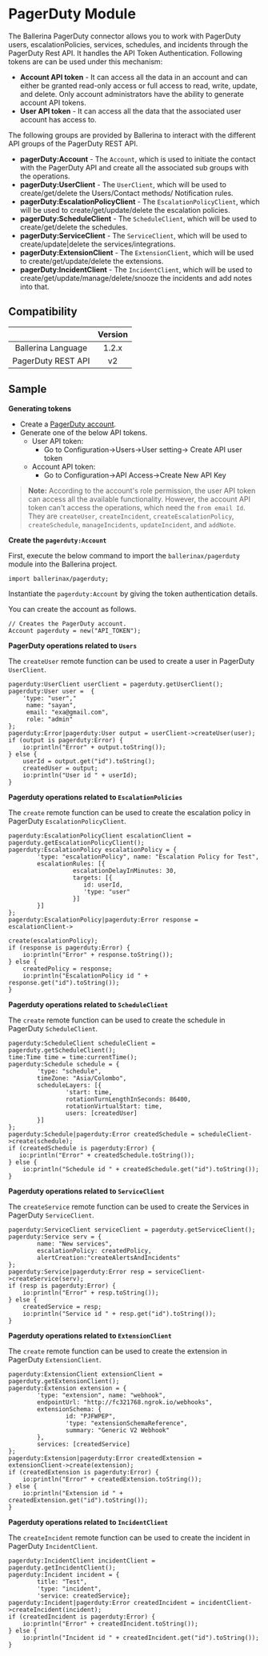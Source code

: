# PagerDuty Module

The Ballerina PagerDuty connector allows you to work with PagerDuty users, escalationPolicies, services, schedules, and incidents through the PagerDuty Rest API. 
It handles the API Token Authentication. Following tokens are can be used under this mechanism:

* **Account API token** - It can access all the data in an account and can either be granted read-only access or full access to read, write, update, and delete. 
Only account administrators have the ability to generate account API tokens.
* **User API token** - It can access all the data that the associated user account has access to.

The following groups are provided by Ballerina to interact with the different API groups of the PagerDuty REST API. 
- **pagerDuty:Account** - The `Account`, which is used to initiate the contact with the PagerDuty API and create all the associated sub groups with the operations. 
- **pagerDuty:UserClient** - The `UserClient`, which will be used to create/get/delete the Users/Contact methods/ Notification rules.
- **pagerDuty:EscalationPolicyClient** - The `EscalationPolicyClient`, which will be used to create/get/update/delete the escalation policies.
- **pagerDuty:ScheduleClient** - The `ScheduleClient`, which will be used to create/get/delete the schedules.
- **pagerDuty:ServiceClient** - The `ServiceClient`, which will be used to create/update|delete the services/integrations. 
- **pagerDuty:ExtensionClient** - The `ExtensionClient`, which will be used to create/get/update/delete the extensions.
- **pagerDuty:IncidentClient** - The `IncidentClient`, which will be used to create/get/update/manage/delete/snooze the incidents and add notes into that.

## Compatibility

|                     |    Version     |
|:-------------------:|:--------------:|
| Ballerina Language  | 1.2.x          |
| PagerDuty REST API  | v2             |

## Sample

**Generating tokens**

* Create a [PagerDuty account](https://www.pagerduty.com/).
* Generate one of the below API tokens.
    * User API token:
        * Go to Configuration->Users->User setting-> Create API user token
    * Account API token:
        * Go to Configuration->API Access->Create New API Key
        
>**Note:** According to the account's role permission, the user API token can access all the available functionality. However,
> the account API token can't access the operations, which need the `from email Id`. They are `createUser`, 
> `createIncident`, `createEscalationPolicy`, `createSchedule`, `manageIncidents`, `updateIncident`, and `addNote`.

**Create the `pagerduty:Account`**

First, execute the below command to import the `ballerinax/pagerduty` module into the Ballerina project.
```ballerina
import ballerinax/pagerduty;
```
Instantiate the `pagerduty:Account` by giving the token authentication details. 

You can create the account as follows. 
```ballerina
// Creates the PagerDuty account.
Account pagerduty = new("API_TOKEN");
```

**PagerDuty operations related to `Users`**

The `createUser` remote function can be used to create a user in PagerDuty `UserClient`. 

```ballerina
pagerduty:UserClient userClient = pagerduty.getUserClient();
pagerduty:User user =  { 
    'type: "user"," 
     name: "sayan", 
     email: "exa@gmail.com", 
     role: "admin"
};
pagerduty:Error|pagerduty:User output = userClient->createUser(user);
if (output is pagerduty:Error) {
    io:println("Error" + output.toString());
} else {
    userId = output.get("id").toString();
    createdUser = output;
    io:println("User id " + userId);
}
```

**Pagerduty operations related to `EscalationPolicies`**

The `create` remote function can be used to create the escalation policy in PagerDuty `EscalationPolicyClient`.

```ballerina
pagerduty:EscalationPolicyClient escalationClient = pagerduty.getEscalationPolicyClient();
pagerduty:EscalationPolicy escalationPolicy = { 
        'type: "escalationPolicy", name: "Escalation Policy for Test",
        escalationRules: [{ 
                  escalationDelayInMinutes: 30,
                  targets: [{
                     id: userId,
                     'type: "user"
                  }]
        }]
};
pagerduty:EscalationPolicy|pagerduty:Error response = escalationClient->
                                                            create(escalationPolicy);
if (response is pagerduty:Error) {
    io:println("Error" + response.toString());
} else {
    createdPolicy = response;
    io:println("EscalationPolicy id " + response.get("id").toString());
}
```

**Pagerduty operations related to `ScheduleClient`**

The `create` remote function can be used to create the schedule in PagerDuty `ScheduleClient`.  

```ballerina
pagerduty:ScheduleClient scheduleClient = pagerduty.getScheduleClient();
time:Time time = time:currentTime();
pagerduty:Schedule schedule = { 
        'type: "schedule",
        timeZone: "Asia/Colombo",
        scheduleLayers: [{ 
                'start: time,
                rotationTurnLengthInSeconds: 86400,
                rotationVirtualStart: time, 
                users: [createdUser]
        }]
};
pagerduty:Schedule|pagerduty:Error createdSchedule = scheduleClient->create(schedule);
if (createdSchedule is pagerduty:Error) {
   io:println("Error" + createdSchedule.toString());
} else {
    io:println("Schedule id " + createdSchedule.get("id").toString());
}
```

**Pagerduty operations related to `ServiceClient`**

The `createService` remote function can be used to create the Services in PagerDuty `ServiceClient`. 

```ballerina
pagerduty:ServiceClient serviceClient = pagerduty.getServiceClient();
pagerduty:Service serv = { 
        name: "New services", 
        escalationPolicy: createdPolicy,
        alertCreation:"createAlertsAndIncidents"
};
pagerduty:Service|pagerduty:Error resp = serviceClient->createService(serv);
if (resp is pagerduty:Error) {
    io:println("Error" + resp.toString());
} else {
    createdService = resp;
    io:println("Service id " + resp.get("id").toString());
}
```

**Pagerduty operations related to `ExtensionClient`**

The `create` remote function can be used to create the extension in PagerDuty `ExtensionClient`. 

```ballerina
pagerduty:ExtensionClient extensionClient = pagerduty.getExtensionClient();
pagerduty:Extension extension = {  
        'type: "extension", name: "webhook",
        endpointUrl: "http://fc321768.ngrok.io/webhooks",
        extensionSchema: {
                id: "PJFWPEP",
                'type: "extensionSchemaReference",
                summary: "Generic V2 Webhook"
        }, 
        services: [createdService]
};
pagerduty:Extension|pagerduty:Error createdExtension = extensionClient->create(extension);
if (createdExtension is pagerduty:Error) {
    io:println("Error" + createdExtension.toString());
} else {
    io:println("Extension id " + createdExtension.get("id").toString());
}
```

**Pagerduty operations related to `IncidentClient`**

The `createIncident` remote function can be used to create the incident in PagerDuty `IncidentClient`.  

```ballerina
pagerduty:IncidentClient incidentClient = pagerduty.getIncidentClient();
pagerduty:Incident incident = {
        title: "Test",
        'type: "incident", 
        'service: createdService};
pagerduty:Incident|pagerduty:Error createdIncident = incidentClient->createIncident(incident);
if (createdIncident is pagerduty:Error) {
    io:println("Error" + createdIncident.toString());
} else {
    io:println("Incident id " + createdIncident.get("id").toString());
}
```
